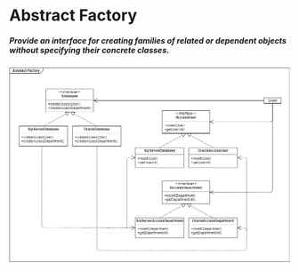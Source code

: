 # Abstract Factory

##### Provide an interface for creating families of related or dependent objects without specifying their concrete classes.

![alt text](UML.jpg)
